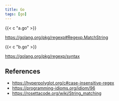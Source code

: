 ```yaml
---
title: Go
tags: [go]
---
```


{{< c "a.go" >}}

<https://golang.org/pkg/regexp#Regexp.MatchString>

{{< c "b.go" >}}

<https://golang.org/pkg/regexp/syntax>

## References

- <https://hyperpolyglot.org/c#case-insensitive-regex>
- <https://programming-idioms.org/idiom/96>
- <https://rosettacode.org/wiki/String_matching>
